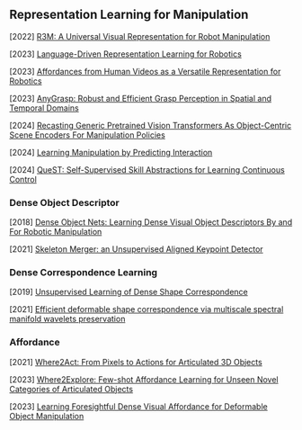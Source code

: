 ## Representation Learning for Manipulation

[2022] [R3M: A Universal Visual Representation for Robot Manipulation](https://arxiv.org/abs/2203.12601)

[2023] [Language-Driven Representation Learning for Robotics](https://arxiv.org/abs/2302.12766)

[2023] [Affordances from Human Videos as a Versatile Representation for Robotics](https://arxiv.org/abs/2304.08488)

[2023] [AnyGrasp: Robust and Efficient Grasp Perception in Spatial and Temporal Domains](https://arxiv.org/abs/2212.08333)

[2024] [Recasting Generic Pretrained Vision Transformers As Object-Centric Scene Encoders For Manipulation Policies](https://arxiv.org/abs/2405.15916)

[2024] [Learning Manipulation by Predicting Interaction](https://arxiv.org/abs/2406.00439)

[2024] [QueST: Self-Supervised Skill Abstractions for Learning Continuous Control](https://arxiv.org/abs/2407.15840)



### Dense Object Descriptor

[2018] [Dense Object Nets: Learning Dense Visual Object Descriptors By and For Robotic Manipulation](https://arxiv.org/abs/1806.08756)

[2021] [Skeleton Merger: an Unsupervised Aligned Keypoint Detector](https://arxiv.org/abs/2103.10814)



### Dense Correspondence Learning

[2019] [Unsupervised Learning of Dense Shape Correspondence](https://openaccess.thecvf.com/content_CVPR_2019/papers/Halimi_Unsupervised_Learning_of_Dense_Shape_Correspondence_CVPR_2019_paper.pdf)

[2021] [Efficient deformable shape correspondence via multiscale spectral manifold wavelets preservation](https://openaccess.thecvf.com/content/CVPR2021/papers/Hu_Efficient_Deformable_Shape_Correspondence_via_Multiscale_Spectral_Manifold_Wavelets_Preservation_CVPR_2021_paper.pdf)



### Affordance

[2021] [Where2Act: From Pixels to Actions for Articulated 3D Objects](https://arxiv.org/abs/2101.02692)

[2023] [Where2Explore: Few-shot Affordance Learning for Unseen Novel Categories of Articulated Objects](https://arxiv.org/abs/2309.07473)

[2023] [Learning Foresightful Dense Visual Affordance for Deformable Object Manipulation](https://arxiv.org/abs/2303.11057)